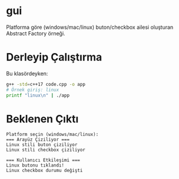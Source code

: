 # gui

Platforma göre (windows/mac/linux) buton/checkbox ailesi oluşturan Abstract Factory örneği.

# Derleyip Çalıştırma

Bu klasördeyken:

```bash
g++ -std=c++17 code.cpp -o app
# Örnek giriş: linux
printf "linux\n" | ./app
```

# Beklenen Çıktı

```text
Platform seçin (windows/mac/linux): 
=== Arayüz Çiziliyor ===
Linux stili buton çiziliyor
Linux stili checkbox çiziliyor

=== Kullanıcı Etkileşimi ===
Linux butonu tıklandı!
Linux checkbox durumu değişti
```